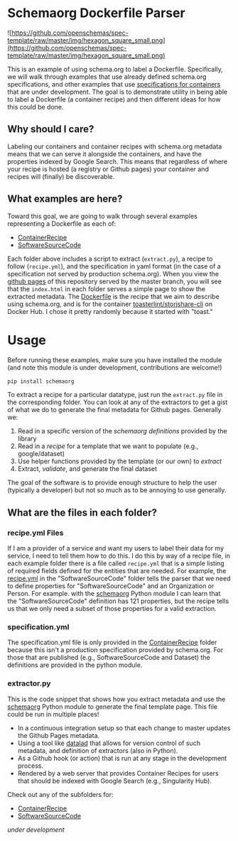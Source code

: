 # Schemaorg Dockerfile Parser

![https://github.com/openschemas/spec-template/raw/master/img/hexagon_square_small.png](https://github.com/openschemas/spec-template/raw/master/img/hexagon_square_small.png)

This is an example of using schema.org to label a Dockerfile. Specifically, we will
walk through examples that use already defined schema.org specifications, and other
examples that use [specifications for containers](https://www.github.com/openschemas/spec-container)
 that are under development. The goal is to demonstrate utility in being able to 
label a Dockerfile (a container recipe) and then different ideas for how this could be done.


## Why should I care?

Labeling our containers and container recipes with schema.org metadata means that
we can serve it alongside the containers, and have the properties indexed by Google Search.
This means that regardless of where your recipe is hosted (a registry or Github pages)
your container and recipes will (finally) be discoverable.

## What examples are here?

Toward this goal, we are going to walk through several examples representing a Dockerfile
as each of:

 - [ContainerRecipe](ContainerRecipe)
 - [SoftwareSourceCode](SoftwareSourceCode)

Each folder above includes a script to extract (`extract.py`), 
a recipe to follow (`recipe.yml`), and the specification in yaml format (in the 
case of a specification not served by production schema.org). When you view
the [github pages](https://openbases.github.io/extractor-dockerfile) of this 
repository served by the master branch, you will see that the `index.html` 
in each folder serves a simple page to show the extracted metadata. The 
[Dockerfile](Dockerfile) is the recipe that we aim to describe using schema.org,
and is for the container [toasterlint/storjshare-cli](https://hub.docker.com/r/toasterlint/storjshare-cli/) on Docker Hub. I chose it pretty randomly because it started with
"toast."


# Usage

Before running these examples, make sure you have installed the module (and note
this module is under development, contributions are welcome!)

```bash
pip install schemaorg
```

To extract a recipe for a particular datatype, just run the `extract.py` file
in the corresponding folder. You can look at any of the extractors to get a gist
of what we do to generate the final metadata for Github pages. Generally we:

 1. Read in a specific version of the *schemaorg definitions* provided by the library
 2. Read in a *recipe* for a template that we want to populate (e.g., google/dataset)
 3. Use helper functions provided by the template (or our own) to *extract*
 4. Extract, *validate*, and generate the final dataset

The goal of the software is to provide enough structure to help the user (typically a developer)
but not so much as to be annoying to use generally.

## What are the files in each folder?

### recipe.yml Files

If I am a provider of a service and want my users to label their data for my service,
I need to tell them how to do this. I do this by way of a recipe file, in each
example folder there is a file called `recipe.yml` that is a simple listing of required fields defined for the entities that are needed. For example, the [recipe.yml](SoftwareSourceCode/recipe.yml) in the "SoftwareSourceCode" folder tells the parser that we need to define
properties for "SoftwareSourceCode" and an Organization or Person. For example.
with the [schemaorg](https://www.github.com/openschemas/schemaorg) Python module 
I can learn that the "SoftwareSourceCode" definition has 121 properties, 
but the recipe tells us that we only need a subset of those
properties for a valid extraction.

### specification.yml

The specification.yml file is only provided in the [ContainerRecipe](ContainerRecipe)
folder because this isn't a production specification provided by schema.org. For
those that are published (e.g., SoftwareSourceCode and Dataset) the definitions are
provided in the python module.

### extractor.py

This is the code snippet that shows how you extract metadata and use the 
[schemaorg](https://www.github.com/openschemas/schemaorg) Python module
to generate the final template page. This file could be run in multiple places!

 - In a continuous integration setup so that each change to master updates the Github Pages metadata.
 - Using a tool like [datalad](https://datalad.org) that allows for version control of such metadata, and definition of extractors (also in Python).
 - As a Github hook (or action) that is run at any stage in the development process.
 - Rendered by a web server that provides Container Recipes for users that should be indexed with Google Search (e.g., Singularity Hub).

Check out any of the subfolders for:

 - [ContainerRecipe](ContainerRecipe)
 - [SoftwareSourceCode](SoftwareSourceCode)

*under development*
